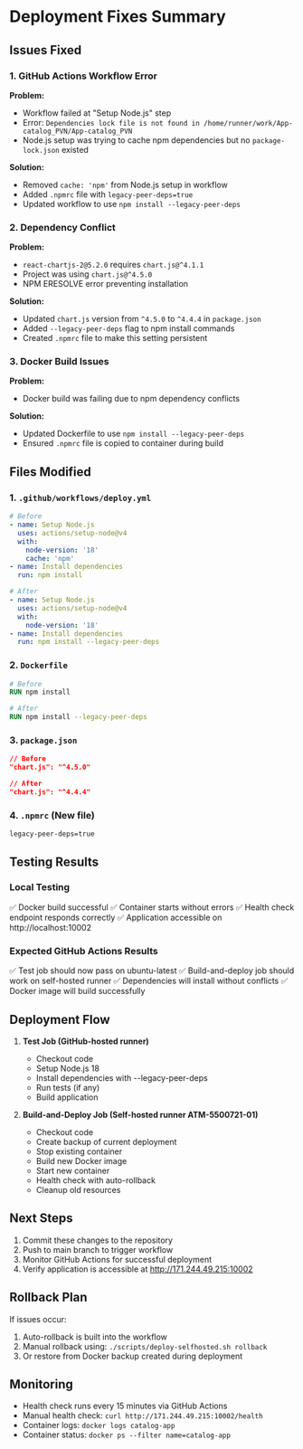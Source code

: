 # Deployment Fixes Summary

## Issues Fixed

### 1. GitHub Actions Workflow Error
**Problem:** 
- Workflow failed at "Setup Node.js" step
- Error: `Dependencies lock file is not found in /home/runner/work/App-catalog_PVN/App-catalog_PVN`
- Node.js setup was trying to cache npm dependencies but no `package-lock.json` existed

**Solution:**
- Removed `cache: 'npm'` from Node.js setup in workflow
- Added `.npmrc` file with `legacy-peer-deps=true`
- Updated workflow to use `npm install --legacy-peer-deps`

### 2. Dependency Conflict
**Problem:**
- `react-chartjs-2@5.2.0` requires `chart.js@^4.1.1`
- Project was using `chart.js@^4.5.0`
- NPM ERESOLVE error preventing installation

**Solution:**
- Updated `chart.js` version from `^4.5.0` to `^4.4.4` in `package.json`
- Added `--legacy-peer-deps` flag to npm install commands
- Created `.npmrc` file to make this setting persistent

### 3. Docker Build Issues
**Problem:**
- Docker build was failing due to npm dependency conflicts

**Solution:**
- Updated Dockerfile to use `npm install --legacy-peer-deps`
- Ensured `.npmrc` file is copied to container during build

## Files Modified

### 1. `.github/workflows/deploy.yml`
```yaml
# Before
- name: Setup Node.js
  uses: actions/setup-node@v4
  with:
    node-version: '18'
    cache: 'npm'
- name: Install dependencies
  run: npm install

# After
- name: Setup Node.js
  uses: actions/setup-node@v4
  with:
    node-version: '18'
- name: Install dependencies
  run: npm install --legacy-peer-deps
```

### 2. `Dockerfile`
```dockerfile
# Before
RUN npm install

# After
RUN npm install --legacy-peer-deps
```

### 3. `package.json`
```json
// Before
"chart.js": "^4.5.0"

// After
"chart.js": "^4.4.4"
```

### 4. `.npmrc` (New file)
```
legacy-peer-deps=true
```

## Testing Results

### Local Testing
✅ Docker build successful
✅ Container starts without errors
✅ Health check endpoint responds correctly
✅ Application accessible on http://localhost:10002

### Expected GitHub Actions Results
✅ Test job should now pass on ubuntu-latest
✅ Build-and-deploy job should work on self-hosted runner
✅ Dependencies will install without conflicts
✅ Docker image will build successfully

## Deployment Flow

1. **Test Job (GitHub-hosted runner)**
   - Checkout code
   - Setup Node.js 18
   - Install dependencies with --legacy-peer-deps
   - Run tests (if any)
   - Build application

2. **Build-and-Deploy Job (Self-hosted runner ATM-5500721-01)**
   - Checkout code
   - Create backup of current deployment
   - Stop existing container
   - Build new Docker image
   - Start new container
   - Health check with auto-rollback
   - Cleanup old resources

## Next Steps

1. Commit these changes to the repository
2. Push to main branch to trigger workflow
3. Monitor GitHub Actions for successful deployment
4. Verify application is accessible at http://171.244.49.215:10002

## Rollback Plan

If issues occur:
1. Auto-rollback is built into the workflow
2. Manual rollback using: `./scripts/deploy-selfhosted.sh rollback`
3. Or restore from Docker backup created during deployment

## Monitoring

- Health check runs every 15 minutes via GitHub Actions
- Manual health check: `curl http://171.244.49.215:10002/health`
- Container logs: `docker logs catalog-app`
- Container status: `docker ps --filter name=catalog-app`
